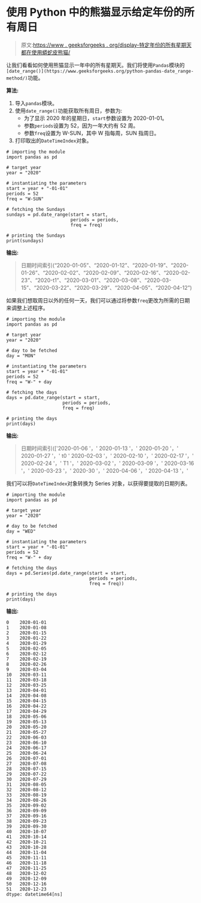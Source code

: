 # 使用 Python 中的熊猫显示给定年份的所有周日

> 原文:[https://www . geeksforgeeks . org/display-特定年份的所有星期天都在使用蟒蛇皮熊猫/](https://www.geeksforgeeks.org/display-all-the-sundays-of-given-year-using-pandas-in-python/)

让我们看看如何使用熊猫显示一年中的所有星期天。我们将使用`Pandas`模块的`[date_range()](https://www.geeksforgeeks.org/python-pandas-date_range-method/)`功能。

**算法:**

1.  导入`pandas`模块。
2.  使用`date_range()`功能获取所有周日，参数为:
    *   为了显示 2020 年的星期日，`start`参数设置为 2020-01-01。
    *   参数`periods`设置为 52，因为一年大约有 52 周。
    *   参数`freq`设置为 W-SUN，其中 W 指每周，SUN 指周日。
3.  打印取出的`DateTimeIndex`对象。

```
# importing the module
import pandas as pd

# target year
year = "2020"

# instantiating the parameters
start = year + "-01-01"
periods = 52
freq = "W-SUN"

# fetching the Sundays
sundays = pd.date_range(start = start,
                        periods = periods,
                        freq = freq)

# printing the Sundays                        
print(sundays)
```

**输出:**

> 日期时间索引(“2020-01-05”、“2020-01-12”、“2020-01-19”、“2020-01-26”、“2020-02-02”、“2020-02-09”、“2020-02-16”、“2020-02-23”、“2020-t1”、“2020-03-01”、“2020-03-08”、“2020-03-15”、“2020-03-22”、“2020-03-29”、“2020-04-05”、“2020-04-12”)

如果我们想取周日以外的任何一天，我们可以通过将参数`freq`更改为所需的日期来调整上述程序。

```
# importing the module
import pandas as pd

# target year
year = "2020"

# day to be fetched
day = "MON"

# instantiating the parameters
start = year + "-01-01"
periods = 52
freq = "W-" + day

# fetching the days
days = pd.date_range(start = start,
                     periods = periods,
                     freq = freq)

# printing the days                        
print(days)
```

**输出:**

> 日期时间索引(['2020-01-06 '，' 2020-01-13 '，' 2020-01-20 '，' 2020-01-27 '，' t0 ' 2020-02-03 '，' 2020-02-10 '，' 2020-02-17 '，' 2020-02-24 '，' T1 '，' 2020-03-02 '，' 2020-03-09 '，' 2020-03-16 '，' 2020-03-23 '，' 2020-30 '，' 2020-04-06 '，' 2020-04-13 '，'

我们可以将`DateTimeIndex`对象转换为 Series 对象，以获得要提取的日期列表。

```
# importing the module
import pandas as pd

# target year
year = "2020"

# day to be fetched
day = "WED"

# instantiating the parameters
start = year + "-01-01"
periods = 52
freq = "W-" + day

# fetching the days
days = pd.Series(pd.date_range(start = start,
                               periods = periods,
                               freq = freq))

# printing the days                        
print(days)
```

**输出:**

```
0    2020-01-01
1    2020-01-08
2    2020-01-15
3    2020-01-22
4    2020-01-29
5    2020-02-05
6    2020-02-12
7    2020-02-19
8    2020-02-26
9    2020-03-04
10   2020-03-11
11   2020-03-18
12   2020-03-25
13   2020-04-01
14   2020-04-08
15   2020-04-15
16   2020-04-22
17   2020-04-29
18   2020-05-06
19   2020-05-13
20   2020-05-20
21   2020-05-27
22   2020-06-03
23   2020-06-10
24   2020-06-17
25   2020-06-24
26   2020-07-01
27   2020-07-08
28   2020-07-15
29   2020-07-22
30   2020-07-29
31   2020-08-05
32   2020-08-12
33   2020-08-19
34   2020-08-26
35   2020-09-02
36   2020-09-09
37   2020-09-16
38   2020-09-23
39   2020-09-30
40   2020-10-07
41   2020-10-14
42   2020-10-21
43   2020-10-28
44   2020-11-04
45   2020-11-11
46   2020-11-18
47   2020-11-25
48   2020-12-02
49   2020-12-09
50   2020-12-16
51   2020-12-23
dtype: datetime64[ns]
```